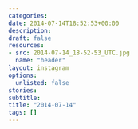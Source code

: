 ```yaml
---
categories:
date: 2014-07-14T18:52:53+00:00
description:
draft: false
resources:
- src: 2014-07-14_18-52-53_UTC.jpg
  name: "header"
layout: instagram
options:
  unlisted: false
stories:
subtitle:
title: "2014-07-14"
tags: []
---
```


 
